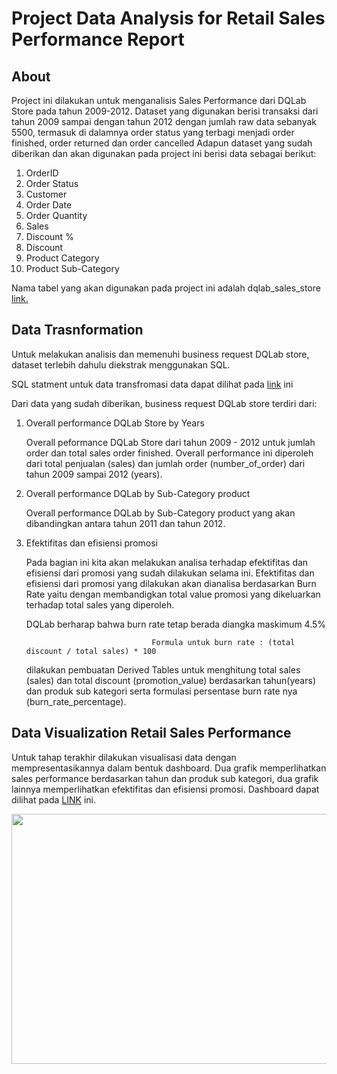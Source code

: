 # Project Data Analysis for Retail Sales Performance Report
## About

Project ini dilakukan untuk menganalisis Sales Performance dari DQLab Store pada tahun 2009-2012. Dataset yang digunakan berisi transaksi dari tahun 2009 sampai dengan tahun 2012 dengan jumlah raw data sebanyak 5500, termasuk di dalamnya order status yang terbagi menjadi order finished, order returned dan order cancelled
Adapun dataset yang sudah diberikan dan akan digunakan pada project ini berisi data sebagai berikut:
1.	OrderID
2.	Order Status
3.	Customer
4.	Order Date
5.	Order Quantity
6.	Sales
7.	Discount %
8.	Discount
9.	Product Category
10.	Product Sub-Category

Nama tabel yang akan digunakan pada project ini adalah dqlab_sales_store <a href="https://github.com/glalitaf/Project-Data-Analysis-for-Retail-Sales-Performance-Report/blob/main/Data/Dataset/dqlab_sales_store.xlsx">link.</a>

## Data Trasnformation
Untuk melakukan analisis dan memenuhi business request DQLab store, dataset terlebih dahulu diekstrak menggunakan SQL. 

SQL statment untuk data  transfromasi data dapat dilihat pada <a href="https://github.com/glalitaf/Project-Data-Analysis-for-Retail-Sales-Performance-Report/blob/main/Data%20Analysis%20using%20SQL">link</a> ini

Dari data yang sudah diberikan, business request DQLab store terdiri dari:

1. Overall performance DQLab Store by Years

    Overall peformance DQLab Store dari tahun 2009 - 2012 untuk jumlah order dan total sales order finished. Overall performance ini diperoleh dari total penjualan (sales) dan jumlah order (number_of_order) dari tahun 2009 sampai 2012 (years). 
 
2. Overall performance DQLab by Sub-Category product

    Overall performance DQLab by Sub-Category product yang akan dibandingkan antara tahun 2011 dan tahun 2012.
    
3. Efektifitas dan efisiensi promosi

    Pada bagian ini kita akan melakukan analisa terhadap efektifitas dan efisiensi dari promosi yang sudah dilakukan selama ini. Efektifitas dan efisiensi dari promosi yang dilakukan akan dianalisa berdasarkan Burn Rate yaitu dengan membandigkan total value promosi yang dikeluarkan terhadap total sales yang diperoleh.

    DQLab berharap bahwa burn rate tetap berada diangka maskimum 4.5%
   
                                   Formula untuk burn rate : (total discount / total sales) * 100
    dilakukan pembuatan Derived Tables untuk menghitung total sales (sales) dan total discount (promotion_value) berdasarkan tahun(years) dan produk sub kategori serta formulasi persentase burn rate nya (burn_rate_percentage).
    

## Data Visualization Retail Sales Performance 
Untuk tahap terakhir dilakukan visualisasi data dengan mempresentasikannya dalam bentuk dashboard.  Dua grafik memperlihatkan sales performance berdasarkan tahun dan produk sub kategori, dua grafik lainnya memperlihatkan efektifitas dan efisiensi promosi.  Dashboard dapat dilihat pada 
<a href="https://public.tableau.com/profile/griya.lalita.f#!/vizhome/SalesPerformanceDashboard_16171963851880/Dashboard1?publish=yes">LINK</a> ini.

<p align="center">
  <img src="https://user-images.githubusercontent.com/80236012/113165038-da816080-926b-11eb-8a5c-aa33d0f7b6c9.png"width="600" height="400">
</p>


     
